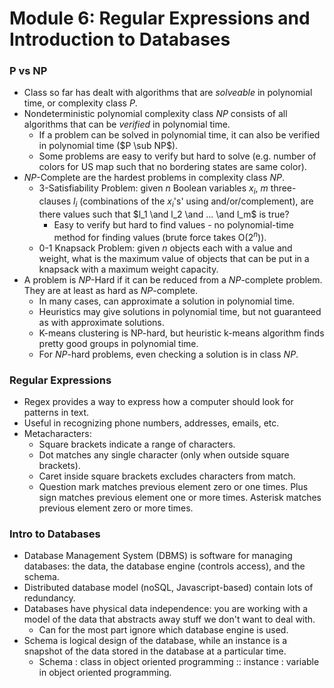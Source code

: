 # Module 6: Regular Expressions and Introduction to Databases

### P vs NP

- Class so far has dealt with algorithms that are *solveable* in polynomial time, or complexity class $P$.
- Nondeterministic polynomial complexity class $NP$ consists of all algorithms that can be *verified* in polynomial time.
  - If a problem can be solved in polynomial time, it can also be verified in polynomial time ($P \sub NP$).
  - Some problems are easy to verify but hard to solve (e.g. number of colors for US map such that no bordering states are same color).
- $NP$-Complete are the hardest problems in complexity class $NP$.
  - 3-Satisfiability Problem: given $n$ Boolean variables $x_i$, $m$ three-clauses $l_i$ (combinations of the $x_i$'s' using and/or/complement), are there values such that $l_1 \and l_2 \and ... \and l_m$ is true?
    - Easy to verify but hard to find values - no polynomial-time method for finding values (brute force takes O($2^n$)).
  - 0-1 Knapsack Problem: given $n$ objects each with a value and weight, what is the maximum value of objects that can be put in a knapsack with a maximum weight capacity.
- A problem is $NP$-Hard if it can be reduced from a $NP$-complete problem. They are at least as hard as $NP$-complete.
  - In many cases, can approximate a solution in polynomial time.
  - Heuristics may give solutions in polynomial time, but not guaranteed as with approximate solutions.
  - K-means clustering is NP-hard, but heuristic k-means algorithm finds pretty good groups in polynomial time.
  - For $NP$-hard problems, even checking a solution is in class $NP$.

### Regular Expressions

- Regex provides a way to express how a computer should look for patterns in text.
- Useful in recognizing phone numbers, addresses, emails, etc.
- Metacharacters:
  - Square brackets indicate a range of characters.
  - Dot matches any single character (only when outside square brackets).
  - Caret inside square brackets excludes characters from match.
  - Question mark matches previous element zero or one times. Plus sign matches previous element one or more times. Asterisk matches previous element zero or more times.

### Intro to Databases

- Database Management System (DBMS) is software for managing databases: the data, the database engine (controls access), and the schema.
- Distributed database model (noSQL, Javascript-based) contain lots of redundancy.
- Databases have physical data independence: you are working with a model of the data that abstracts away stuff we don't want to deal with.
  - Can for the most part ignore which database engine is used.
- Schema is logical design of the database, while an instance is a snapshot of the data stored in the database at a particular time.
  - Schema : class in object oriented programming :: instance : variable in object oriented programming.